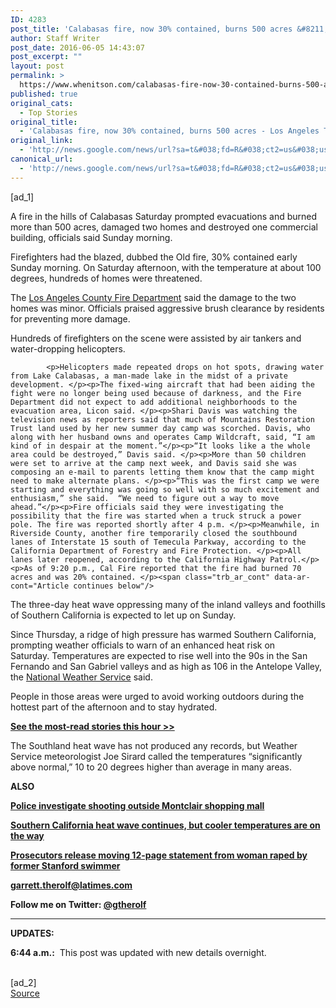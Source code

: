 ```yaml
---
ID: 4283
post_title: 'Calabasas fire, now 30% contained, burns 500 acres &#8211; Los Angeles Times'
author: Staff Writer
post_date: 2016-06-05 14:43:07
post_excerpt: ""
layout: post
permalink: >
  https://www.whenitson.com/calabasas-fire-now-30-contained-burns-500-acres-los-angeles-times/
published: true
original_cats:
  - Top Stories
original_title:
  - 'Calabasas fire, now 30% contained, burns 500 acres - Los Angeles Times'
original_link:
  - 'http://news.google.com/news/url?sa=t&#038;fd=R&#038;ct2=us&#038;usg=AFQjCNGMbmvoACNc8hizZ6cHNnikwhfOiA&#038;clid=c3a7d30bb8a4878e06b80cf16b898331&#038;cid=52779126577219&#038;ei=ejpUV4CyGYn_wAGb-L7gDg&#038;url=http://www.latimes.com/local/lanow/la-me-ln-temecula-fire-20160604-snap-story.html'
canonical_url:
  - 'http://news.google.com/news/url?sa=t&#038;fd=R&#038;ct2=us&#038;usg=AFQjCNGMbmvoACNc8hizZ6cHNnikwhfOiA&#038;clid=c3a7d30bb8a4878e06b80cf16b898331&#038;cid=52779126577219&#038;ei=ejpUV4CyGYn_wAGb-L7gDg&#038;url=http://www.latimes.com/local/lanow/la-me-ln-temecula-fire-20160604-snap-story.html'
---
```

 [ad_1]
<br><div data-role="pagination_page" data-content-page="1" readability="113.7330026262">
                          <p>A fire in the hills of Calabasas Saturday prompted evacuations and burned more than 500 acres, damaged two homes and destroyed one commercial building, officials said Sunday morning.</p><p>Firefighters had the blazed, dubbed the Old fire, 30% contained early Sunday morning. On Saturday afternoon, with the temperature at about 100 degrees, hundreds of homes were threatened.</p>
  <p>The <a title="Los Angeles County Fire Department" href="http://www.latimes.com/topic/disasters-accidents/fires/los-angeles-county-fire-department-ORGOVV000383-topic.html">Los Angeles County Fire Department</a> said the damage to the two homes was minor. Officials praised aggressive brush clearance by residents for preventing more damage.</p><p>Hundreds of firefighters on the scene were assisted by air tankers and water-dropping helicopters.</p><span class="trb_ar_cont" data-ar-cont="Article continues below"/>
    
            <p>Helicopters made repeated drops on hot spots, drawing water from Lake Calabasas, a man-made lake in the midst of a private development. </p><p>The fixed-wing aircraft that had been aiding the fight were no longer being used because of darkness, and the Fire Department did not expect to add additional neighborhoods to the evacuation area, Licon said. </p><p>Shari Davis was watching the television news as reporters said that much of Mountains Restoration Trust land used by her new summer day camp was scorched. Davis, who along with her husband owns and operates Camp Wildcraft, said, “I am kind of in despair at the moment.”</p><p>“It looks like a the whole area could be destroyed,” Davis said. </p><p>More than 50 children were set to arrive at the camp next week, and Davis said she was composing an e-mail to parents letting them know that the camp might need to make alternate plans. </p><p>“This was the first camp we were starting and everything was going so well with so much excitement and enthusiasm,” she said.  “We need to figure out a way to move ahead.”</p><p>Fire officials said they were investigating the possibility that the fire was started when a truck struck a power pole. The fire was reported shortly after 4 p.m. </p><p>Meanwhile, in Riverside County, another fire temporarily closed the southbound lanes of Interstate 15 south of Temecula Parkway, according to the California Department of Forestry and Fire Protection. </p><p>All lanes later reopened, according to the California Highway Patrol.</p><p>As of 9:20 p.m., Cal Fire reported that the fire had burned 70 acres and was 20% contained. </p><span class="trb_ar_cont" data-ar-cont="Article continues below"/>
      
  <aside class="trb_embed" data-content-id="87463794" data-vendor-tweetid="739204590772461568" data-content-size="large" data-content-type="tweetembed" data-role="delayload" data-load-method="trb.vendor.tweetEmbed.init" data-load-type="method"/><aside class="trb_embed" data-content-id="87463797" data-vendor-tweetid="739191906433830912" data-content-size="large" data-content-type="tweetembed" data-role="delayload" data-load-method="trb.vendor.tweetEmbed.init" data-load-type="method"/><aside class="trb_embed" data-content-id="87463798" data-vendor-tweetid="739194154995974144" data-content-size="large" data-content-type="tweetembed" data-role="delayload" data-load-method="trb.vendor.tweetEmbed.init" data-load-type="method"/><p>The three-day heat wave oppressing many of the inland valleys and foothills of Southern California is expected to let up on Sunday.</p><span class="trb_ar_cont" data-ar-cont="Article continues below"/>
      
  <aside class="trb_embed" data-content-id="87464593" data-vendor-tweetid="739244325649797120" data-content-size="large" data-content-type="tweetembed" data-role="delayload" data-load-method="trb.vendor.tweetEmbed.init" data-load-type="method"/><p>Since Thursday, a ridge of high pressure has warmed Southern California, prompting weather officials to warn of an enhanced heat risk on Saturday. Temperatures are expected to rise well into the 90s in the San Fernando and San Gabriel valleys and as high as 106 in the Antelope Valley, the <a href="http://www.latimes.com/topic/weather/national-weather-service-ORGOV000357-topic.html" title="National Weather Service">National Weather Service</a> said.</p><p>People in those areas were urged to avoid working outdoors during the hottest part of the afternoon and to stay hydrated. </p><p><strong><strong><a href="http://www.latimes.com/popular/">See the most-read stories this hour &gt;&gt;</a></strong></strong></p><p>The Southland heat wave has not produced any records, but Weather Service meteorologist Joe Sirard called the temperatures “significantly above normal,” 10 to 20 degrees higher than average in many areas. </p><p><strong>ALSO</strong></p><p><strong><a href="http://www.latimes.com/local/lanow/la-me-ln-mall-shooting-20160604-snap-story.html">Police investigate shooting outside Montclair shopping mall</a></strong></p><p><strong><a href="http://www.latimes.com/local/lanow/la-me-ln-heat-wave-20160604-snap-htmlstory.html" target="_blank">Southern California heat wave continues, but cooler temperatures are on the way</a></strong></p><p><strong><a href="http://www.latimes.com/local/lanow/la-me-stanford-rape-victim-statement-20160604-snap-story.html">Prosecutors release moving 12-page statement from woman raped by former Stanford swimmer</a></strong></p><p><strong><a href="mailto:garrett.therolf@latimes.com" target="_blank">garrett.therolf@latimes.com</a></strong></p><p><strong>Follow me on Twitter: <a href="http://www.twitter/gtherolf" target="_blank">@gtherolf</a></strong></p><hr/><p><strong>UPDATES:</strong></p><p><strong>6:44 a.m.:</strong>  This post was updated with new details overnight.</p></div>
<br>[ad_2]
<br><a href="http://news.google.com/news/url?sa=t&#038;fd=R&#038;ct2=us&#038;usg=AFQjCNGMbmvoACNc8hizZ6cHNnikwhfOiA&#038;clid=c3a7d30bb8a4878e06b80cf16b898331&#038;cid=52779126577219&#038;ei=ejpUV4CyGYn_wAGb-L7gDg&#038;url=http://www.latimes.com/local/lanow/la-me-ln-temecula-fire-20160604-snap-story.html">Source </a>